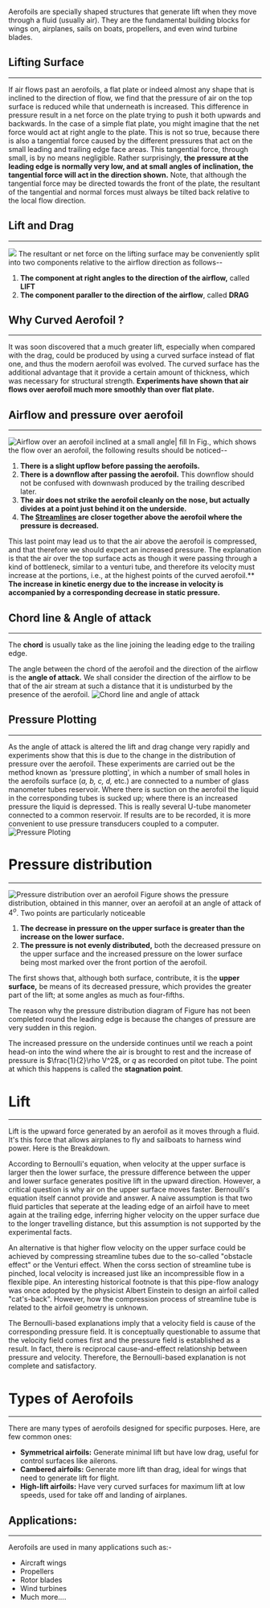 Aerofoils are specially shaped structures that generate lift when they move through a fluid (usually air). They are the fundamental building blocks for wings on, airplanes, sails on boats, propellers, and even wind turbine blades.

## Lifting Surface 
---
If air flows past an aerofoils, a flat plate or indeed almost any shape that is inclined to the direction of flow, we find that the pressure of air on the top surface is reduced while that underneath is increased. This difference in pressure result in a net force on the plate trying to push it both upwards and backwards. In the case of a simple flat plate, you might imagine that the net force would act at right angle to the plate. This is not so true, because there is also a tangential force caused by the different pressures that act on the small leading and trailing edge face areas. This tangential force, through small, is by no means negligible. Rather surprisingly, **the pressure at the leading edge is normally very low, and at small angles of inclination, the tangential force will act in the direction shown.** Note, that although the tangential force may be directed towards the front of the plate, the resultant of the tangential and normal forces must always be tilted back relative to the local flow direction.

## Lift and Drag
---
![](../../Fluid%20Dynamics/Images/ID%20card%20Mar%2010,%202024_2~2.jpg)
The resultant or net force on the lifting surface may be conveniently split into two components relative to the airflow direction as follows--
1. **The component at right angles to the direction of the airflow,** called **LIFT** 
2. **The component paraller to the direction of the airflow**, called **DRAG**

## Why Curved Aerofoil ?
---
It was soon discovered that a much greater lift, especially when compared with the drag, could be produced by using a curved surface instead of flat one, and thus the modern aerofoil was evolved. The curved surface has the additional advantage that it provide a certain amount of thickness, which was necessary for structural strength.
**Experiments have shown that air flows over aerofoil much more smoothly than over flat plate.** 

## Airflow and pressure over aerofoil
---
![Airflow over an aerofoil inclined at a small angle| fill](../../Fluid%20Dynamics/Images/Airflow%20over%20an%20aerofoil%20inclined%20at%20a%20small%20angle.jpg)
In Fig., which shows the flow over an aerofoil, the following results should be noticed--
1. **There is a slight upflow before passing the aerofoils.**
2. **There is a downflow after passing the aerofoil.** This downflow should not be confused with downwash produced by the trailing described later.
3. **The air does not strike the aerofoil cleanly on the nose, but actually divides at a point just behind it on the underside.**
4. **The [Streamlines](Streamlines.md) are closer together above the aerofoil where the pressure is decreased.**

This last point may lead us to that the air above the aerofoil is compressed, and that therefore we should expect an increased pressure. The explanation is that the air over the top surface acts as though it were passing through a kind of bottleneck, similar to a venturi tube, and therefore its velocity must increase at the portions, i.e., at the highest points of the curved aerofoil.**
**The increase in kinetic energy due to the increase in velocity is accompanied by a corresponding decrease in static pressure.**

## Chord line & Angle of attack
---
The **chord** is usually take as the line joining the leading edge to the trailing edge. 

The angle between the chord of the aerofoil and the direction of the airflow is the **angle of attack.** We shall consider the direction of the airflow to be that of the air stream at such a distance that it is undisturbed by the presence of the aerofoil.
![Chord line and angle of attack](../../Fluid%20Dynamics/Images/Chord%20line%20and%20angle%20of%20attack.jpg)

## Pressure Plotting 
---
As the angle of attack is altered the lift and drag change very rapidly and experiments show that this is due to the change in the distribution of pressure over the aerofoil. These experiments are carried out be the method known as 'pressure plotting', in which a number of small holes in the aerofoils surface (*a, b, c, d,* etc.) are connected to a number of glass manometer tubes reservoir. Where there is suction on the aerofoil the liquid in the corresponding tubes is sucked up; where there is an increased pressure the liquid is depressed. This is really several U-tube manometer connected to a common reservoir. If results are to be recorded, it is more convenient to use pressure transducers coupled to a computer.
![Pressure Ploting](../../Fluid%20Dynamics/Images/Pressure%20Ploting.jpg)

# Pressure distribution 
---
![Pressure distribution over an aerofoil](../../Fluid%20Dynamics/Images/Pressure%20distribution%20over%20an%20aerofoil.jpg)
Figure shows the pressure distribution, obtained in this manner, over an aerofoil at an angle of attack of $4^o$. Two points are particularly noticeable

1. **The decrease in pressure on the upper surface is greater than the increase on the lower surface.**
2. **The pressure is not evenly distributed,** both the decreased pressure on the upper surface and the increased pressure on the lower surface being most marked over the front portion of the aerofoil.

The first shows that, although both surface, contribute, it is the **upper surface,** be means of its decreased pressure, which provides the greater part of the lift; at some angles as much as four-fifths.

The reason why the pressure distribution diagram of Figure has not been completed round the leading edge is because the changes of pressure are very sudden in this region. 

The increased pressure on the underside continues until we reach a point head-on into the wind where the air is brought to rest and the increase of pressure is $\frac{1}{2}\rho V^2$, or $q$ as recorded on pitot tube. The point at which this happens is called the **stagnation point**.
# Lift
---
Lift is the upward force generated by an aerofoil as it moves through a fluid. It's this force that allows airplanes to fly and sailboats to harness wind power. Here is the Breakdown.

According to Bernoulli's equation, when velocity at the upper surface is larger then the lower surface, the pressure difference between the upper and lower surface generates positive lift in the upward direction. However, a critical question is why air on the upper surface moves faster. Bernoulli's equation itself cannot provide and answer. A naive assumption is that two fluid particles that seperate at the leading edge of an airfoil have to meet again at the trailing edge, inferring higher velocity on the upper surface due to the longer travelling distance, but this assumption is not supported by the experimental facts. 

An alternative is that higher flow velocity on the upper surface could be achieved by compressing streamline tubes due to the so-called "obstacle effect" or the Venturi effect. When the corss section of streamline tube is pinched, local velocity is increased just like an incompressible flow in a flexible pipe. An interesting historical footnote is that this pipe-flow analogy was once adopted by the physicist Albert Einstein to design an airfoil called "cat's-back". However, how the compression process of streamline tube is related to the airfoil geometry is unknown.

The Bernoulli-based explanations imply that a velocity field is cause of the corresponding pressure field. It is conceptually questionable to assume that the velocity field comes first and the pressure field is established as a result. In fact, there is reciprocal cause-and-effect relationship between pressure and velocity. Therefore, the Bernoulli-based explanation is not complete and satisfactory.

# Types of Aerofoils
---
There are many types of aerofoils designed for specific purposes. Here, are few common ones:
- **Symmetrical airfoils:** Generate minimal lift but have low drag, useful for control surfaces like ailerons.
- **Cambered airfoils:** Generate more lift than drag, ideal for wings that need to generate lift for flight.
- **High-lift airfoils:** Have very curved surfaces for maximum lift at low speeds, used for take off and landing of airplanes.
## Applications:
---
Aerofoils are used in many applications such as:-
- Aircraft wings 
- Propellers
- Rotor blades
- Wind turbines
- Much more....


